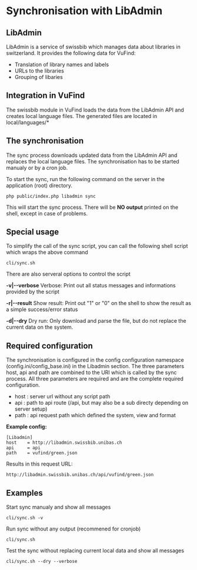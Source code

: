 # Synchronisation with LibAdmin

## LibAdmin

LibAdmin is a service of swissbib which manages data about libraries in switzerland. It provides the following data for VuFind:

 * Translation of library names and labels
 * URLs to the libraries
 * Grouping of libaries

## Integration in VuFind

The swissbib module in VuFind loads the data from the LibAdmin API and creates local language files.
The generated files are located in local/languages/*

## The synchronisation

The sync process downloads updated data from the LibAdmin API and replaces the local language files. The synchronisation has
to be started manualy or by a cron job.

To start the sync, run the following command on the server in the application (root) directory.

	php public/index.php libadmin sync

This will start the sync process. There will be **NO output** printed on the shell, except in case of problems.

## Special usage

To simplify the call of the sync script, you can call the following shell script which wraps the above command

	cli/sync.sh

There are also serveral options to control the script

**-v|--verbose**
Verbose: Print out all status messages and informations provided by the script

**-r|--result**
Show result: Print out "1" or "0" on the shell to show the result as a simple success/error status

**-d|--dry**
Dry run: Only download and parse the file, but do not replace the current data on the system.

## Required configuration
The synchronisation is configured in the config configuration namespace (config.ini/config_base.ini) in the Libadmin section.
The three parameters host, api and path are combined to the URI which is called by the sync process. All three parameters are required and are the complete required configuration.

 * host : server url without any script path
 * api  : path to api route (/api, but may also be a sub directy depending on server setup)
 * path : api request path which defined the system, view and format

**Example config:**

	[Libadmin]
    host	= http://libadmin.swissbib.unibas.ch
    api		= api
    path	= vufind/green.json

Results in this request URL:

	http://libadmin.swissbib.unibas.ch/api/vufind/green.json

## Examples

Start sync manualy and show all messages

	cli/sync.sh -v

Run sync without any output (recommened for cronjob)

	cli/sync.sh

Test the sync without replacing current local data and show all messages

	cli/sync.sh --dry --verbose

